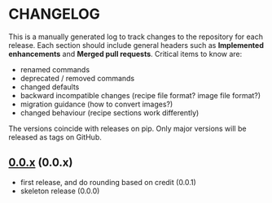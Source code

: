 # CHANGELOG

This is a manually generated log to track changes to the repository for each release.
Each section should include general headers such as **Implemented enhancements**
and **Merged pull requests**. Critical items to know are:

 - renamed commands
 - deprecated / removed commands
 - changed defaults
 - backward incompatible changes (recipe file format? image file format?)
 - migration guidance (how to convert images?)
 - changed behaviour (recipe sections work differently)

The versions coincide with releases on pip. Only major versions will be released as tags on GitHub.

## [0.0.x](https://github.com/vsoch/citelang/tree/main) (0.0.x)
 - first release, and do rounding based on credit (0.0.1)
 - skeleton release (0.0.0)
